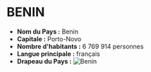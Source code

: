 # BENIN



* **Nom du Pays :** Benin
* **Capitale :** Porto-Novo
* **Nombre d'habitants :** 6 769 914 personnes
* **Langue principale :** français
* **Drapeau du Pays :** ![Benin](http://www.icône.com/images/icones/2/1/benin.png)


